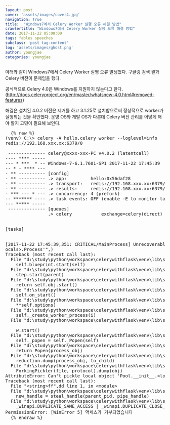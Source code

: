 ```yaml
---
layout: post
cover: 'assets/images/cover4.jpg'
navigation: True
title:  "Windows7에서 Celery Worker 실행 오류 해결 방법"
crawlertitle: "Windows7에서 Celery Worker 실행 오류 해결 방법"
date: 2017-11-22 05:00:00
tags: fables speeches
subclass: 'post tag-content'
log: 'assets/images/ghost.png'
author: youngjae
categories: youngjae
---
```


아래와 같이 Windows7에서 Celery Worker 실행 오류 발생했다.
구글링 검색 결과 Celery 버전이 문제임을 했다.

공식적으로 Celery 4.0은 Windows를 지원하지 않는다고 한다.
(http://docs.celeryproject.org/en/master/whatsnew-4.0.html#removed-features)

해결은 설치된 4.0.2 버전은 제거를 하고 3.1.25로 설치함으로써 정상적으로 worker가 실행되는 것을 확인했다.
운영 OS와 개발 OS가 다른데 Celery 버전 관리를 어떻게 해야 할지 고민이 필요해 보인다.

<pre>
  {% raw %}
(venv) C:\> celery -A hello.celery worker --loglevel=info
redis://192.168.xxx.xx:6379/0

 -------------- celery@xxxx-xxx-PC v4.0.2 (latentcall)
---- **** -----
--- * ***  * -- Windows-7-6.1.7601-SP1 2017-11-22 17:45:39
-- * - **** ---
- ** ---------- [config]
- ** ---------- .> app:         hello:0x56daf28
- ** ---------- .> transport:   redis://192.168.xxx.xx:6379/0
- ** ---------- .> results:     redis://192.168.xxx.xx:6379/0
- *** --- * --- .> concurrency: 4 (prefork)
-- ******* ---- .> task events: OFF (enable -E to monitor tasks in this worker)
--- ***** -----
 -------------- [queues]
                .> celery           exchange=celery(direct) key=celery


[tasks]


[2017-11-22 17:45:39,351: CRITICAL/MainProcess] Unrecoverable error: AttributeError("Can't pickle local object 'Pool.__init__.&lt;l
ocals&gt;.Process'",)
Traceback (most recent call last):
  File "d:\study\python\workspace\celerywithflask\venv\lib\site-packages\celery\worker\worker.py", line 203, in start
    self.blueprint.start(self)
  File "d:\study\python\workspace\celerywithflask\venv\lib\site-packages\celery\bootsteps.py", line 119, in start
    step.start(parent)
  File "d:\study\python\workspace\celerywithflask\venv\lib\site-packages\celery\bootsteps.py", line 370, in start
    return self.obj.start()
  File "d:\study\python\workspace\celerywithflask\venv\lib\site-packages\celery\concurrency\base.py", line 131, in start
    self.on_start()
  File "d:\study\python\workspace\celerywithflask\venv\lib\site-packages\celery\concurrency\prefork.py", line 112, in on_start
    **self.options)
  File "d:\study\python\workspace\celerywithflask\venv\lib\site-packages\billiard\pool.py", line 1008, in __init__
    self._create_worker_process(i)
  File "d:\study\python\workspace\celerywithflask\venv\lib\site-packages\billiard\pool.py", line 1117, in _create_worker_process

    w.start()
  File "d:\study\python\workspace\celerywithflask\venv\lib\site-packages\billiard\process.py", line 122, in start
    self._popen = self._Popen(self)
  File "d:\study\python\workspace\celerywithflask\venv\lib\site-packages\billiard\context.py", line 383, in _Popen
    return Popen(process_obj)
  File "d:\study\python\workspace\celerywithflask\venv\lib\site-packages\billiard\popen_spawn_win32.py", line 79, in __init__
    reduction.dump(process_obj, to_child)
  File "d:\study\python\workspace\celerywithflask\venv\lib\site-packages\billiard\reduction.py", line 99, in dump
    ForkingPickler(file, protocol).dump(obj)
AttributeError: Can't pickle local object 'Pool.__init__.&lt;locals&gt;.Process'
Traceback (most recent call last):
  File "&lt;string&gt;ff",dd line 1, in &lt;module&gt;
  File "d:\study\python\workspace\celerywithflask\venv\lib\site-packages\billiard\spawn.py", line 159, in spawn_main
    new_handle = steal_handle(parent_pid, pipe_handle)
  File "d:\study\python\workspace\celerywithflask\venv\lib\site-packages\billiard\reduction.py", line 126, in steal_handle
    _winapi.DUPLICATE_SAME_ACCESS | _winapi.DUPLICATE_CLOSE_SOURCE)
PermissionError: [WinError 5] 액세스가 거부되었습니다
  {% endraw %}
</pre>
